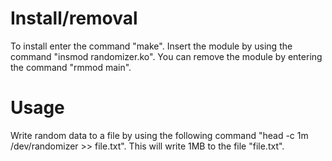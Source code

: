 # Install/removal
To install enter the command "make". Insert the module by using the command "insmod randomizer.ko". You can remove the module
by entering the command "rmmod main".

# Usage
Write random data to a file by using the following command "head -c 1m /dev/randomizer >> file.txt". This will write 1MB to
the file "file.txt".
